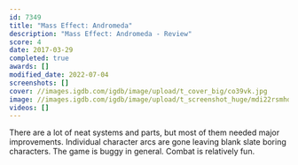 ```yaml
---
id: 7349
title: "Mass Effect: Andromeda"
description: "Mass Effect: Andromeda - Review"
score: 4
date: 2017-03-29
completed: true
awards: []
modified_date: 2022-07-04
screenshots: []
cover: //images.igdb.com/igdb/image/upload/t_cover_big/co39vk.jpg
image: //images.igdb.com/igdb/image/upload/t_screenshot_huge/mdi22rsmhd0eaepita2w.jpg
videos: []
---
```

There are a lot of neat systems and parts, but most of them needed major improvements. Individual character arcs are gone leaving blank slate boring characters. The game is buggy in general. Combat is relatively fun.